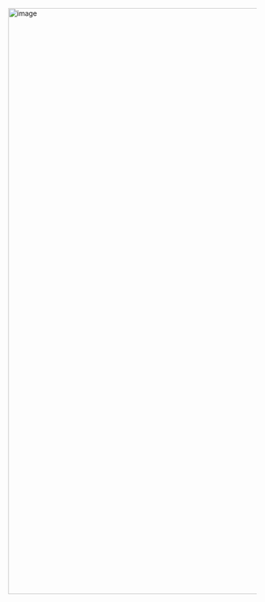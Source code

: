 <img width="1600" height="1190" alt="image" src="https://github.com/user-attachments/assets/b1072b4a-2047-4de6-a956-9375628663c3" />
